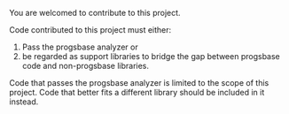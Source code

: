 You are welcomed to contribute to this project. 

Code contributed to this project must either: 

1) Pass the progsbase analyzer or 
2) be regarded as support libraries to bridge the gap between progsbase code and non-progsbase libraries.

Code that passes the progsbase analyzer is limited to the scope of this project. Code that better fits a different library should be included in it instead.
